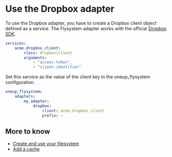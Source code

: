 # Use the Dropbox adapter

To use the Dropbox adapter, you have to create a Dropbox client object defined as a service.
The Flysystem adapter works with the official [Dropbox SDK](https://www.dropbox.com/developers/core/sdks/php).

```yml
services:
    acme.dropbox_client:
        class: Dropbox\Client
        arguments:
            - "access-token",
            - "client-identifier"
```

Set this service as the value of the client key in the oneup_flysystem configuration.

```yml
oneup_flysystem:
    adapters:
        my_adapter:
            dropbox:
                client: acme.dropbox_client
                prefix: ~
```

## More to know
* [Create and use your filesystem](filesystem_create.md)
* [Add a cache](filesystem_cache.md)